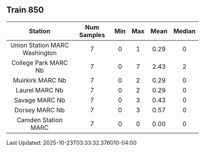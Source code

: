 ## Train 850

| Station | Num Samples | Min | Max | Mean | Median |
| :-----: | :---------: | :-: | :-: | :--: | :----: |
| Union Station MARC Washington | 7 | 0 | 1 | 0.29 | 0 |
| College Park MARC Nb | 7 | 0 | 7 | 2.43 | 2 |
| Muirkirk MARC Nb | 7 | 0 | 2 | 0.29 | 0 |
| Laurel MARC Nb | 7 | 0 | 2 | 0.29 | 0 |
| Savage MARC Nb | 7 | 0 | 3 | 0.43 | 0 |
| Dorsey MARC Nb | 7 | 0 | 3 | 0.57 | 0 |
| Camden Station MARC | 7 | 0 | 0 | 0.00 | 0 |


Last Updated: 2025-10-23T03:33:32.376010-04:00